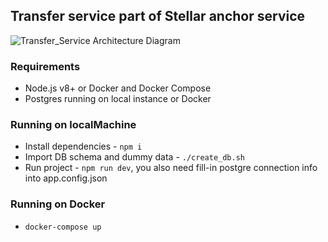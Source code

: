 ## Transfer service part of Stellar anchor service

<img
    src="https://drive.google.com/file/d/1bGsB3OX6GHCaGFT84Xsoj9fch1B8_rkh/view"
    alt="Transfer_Service Architecture Diagram"
    title="Transfer_Service Architecture Diagram" />

### Requirements

* Node.js v8+ or Docker and Docker Compose
* Postgres running on local instance or Docker

### Running on localMachine

* Install dependencies - `npm i`
* Import DB schema and dummy data - `./create_db.sh`
* Run project - `npm run dev`, you also need fill-in postgre connection info into app.config.json

### Running on Docker

* `docker-compose up`
